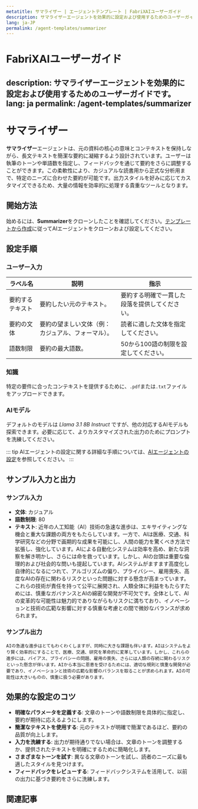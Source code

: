```yaml
---
metatitle: サマライザー | エージェントテンプレート | FabriXAIユーザーガイド
description: サマライザーエージェントを効果的に設定および使用するためのユーザーガイドです。
lang: ja-JP
permalink: /agent-templates/summarizer
---
```


# FabriXAIユーザーガイド
description: サマライザーエージェントを効果的に設定および使用するためのユーザーガイドです。
lang: ja
permalink: /agent-templates/summarizer
---

# サマライザー

**サマライザー**エージェントは、元の資料の核心の意味とコンテキストを保持しながら、長文テキストを簡潔な要約に凝縮するよう設計されています。ユーザーは執筆のトーンや単語数を指定し、フィードバックを通じて要約をさらに調整することができます。この柔軟性により、カジュアルな読書用から正式な分析用まで、特定のニーズに合わせた要約が可能です。出力スタイルを好みに応じてカスタマイズできるため、大量の情報を効率的に処理する貴重なツールとなります。

## 開始方法

始めるには、**Summarizer**をクローンしたことを確認してください。[テンプレートから作成](/en-us/create-from-templates/)に従ってAIエージェントをクローンおよび設定してください。

## 設定手順

### ユーザー入力

| ラベル名                   | 説明                                                          | 指示                                               |
| -------------------------- | ------------------------------------------------------------- | -------------------------------------------------- |
| 要約するテキスト           | 要約したい元のテキスト。                                      | 要約する明確で一貫した段落を提供してください。       |
| 要約の文体                 | 要約の望ましい文体（例：カジュアル、フォーマル）。            | 読者に適した文体を指定してください。              |
| 語数制限                   | 要約の最大語数。                                              | 50から100語の制限を設定してください。               |

### 知識

特定の要件に合ったコンテキストを提供するために、`.pdf`または`.txt`ファイルをアップロードできます。

### AIモデル

デフォルトのモデルは *Llama 3.1 8B Instruct* ですが、他の対応するAIモデルも探索できます。必要に応じて、よりカスタマイズされた出力のためにプロンプトを洗練してください。

::: tip
AIエージェントの設定に関する詳細な手順については、[AIエージェントの設定](/en-us/configuer-ai-agent/)を参照してください。
:::

## サンプル入力と出力

### サンプル入力

- **文体**: カジュアル
- **語数制限**: 80
- **テキスト**: 近年の人工知能（AI）技術の急速な進歩は、エキサイティングな機会と重大な課題の両方をもたらしています。一方で、AIは医療、交通、科学研究などの分野で画期的な成果を可能にし、人間の能力を驚くべき方法で拡張し、強化しています。AIによる自動化システムは効率を高め、新たな洞察を解き明かし、さらには命を救っています。しかし、AIの台頭は重要な倫理的および社会的な問いも提起しています。AIシステムがますます高度化し自律的になるにつれて、アルゴリズムの偏り、プライバシー、雇用喪失、高度なAIの存在に関わるリスクといった問題に対する懸念が高まっています。これらの技術が責任を持って公平に展開され、人類全体に利益をもたらすためには、慎重なガバナンスとAIの綿密な開発が不可欠です。全体として、AIの変革的な可能性は魅力的でありながらもリスクに満ちており、イノベーションと技術の広範な影響に対する慎重な考慮との間で微妙なバランスが求められます。

### サンプル出力

```
AIの急速な進歩はとてもわくわくしますが、同時に大きな課題も伴います。AIはシステムをより賢く効率的にすることで、医療、交通、研究を革命的に変革しています。しかし、これらの進歩には、バイアス、プライバシーの問題、雇用の喪失、さらには人類の存続に関わるリスクといった懸念が伴います。AIから本当に恩恵を受けるためには、適切な規則と慎重な開発が必要であり、イノベーションと技術の広範な影響のバランスを取ることが求められます。AIの可能性は大きいものの、慎重に扱う必要があります。
```

## 効果的な設定のコツ

- **明確なパラメータを定義する**: 文章のトーンや語数制限を具体的に指定し、要約が期待に応えるようにします。
- **簡潔なテキストを使用する**: 元のテキストが明確で簡潔であるほど、要約の品質が向上します。
- **入力を洗練する**: 出力が期待通りでない場合は、文章のトーンを調整するか、提供されたテキストを明確にするために簡略化します。
- **さまざまなトーンを試す**: 異なる文章のトーンを試し、読者のニーズに最も適したスタイルを見つけます。
- **フィードバックをレビューする**: フィードバックシステムを活用して、以前の出力に基づき要約をさらに洗練します。

## 関連記事
